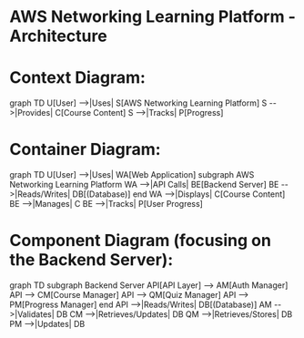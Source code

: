 # AWS Networking Learning Platform - Architecture

   # Context Diagram:

graph TD
    U[User] -->|Uses| S[AWS Networking Learning Platform]
    S -->|Provides| C[Course Content]
    S -->|Tracks| P[Progress]

  #  Container Diagram:

graph TD
    U[User] -->|Uses| WA[Web Application]
    subgraph AWS Networking Learning Platform
    WA -->|API Calls| BE[Backend Server]
    BE -->|Reads/Writes| DB[(Database)]
    end
    WA -->|Displays| C[Course Content]
    BE -->|Manages| C
    BE -->|Tracks| P[User Progress]

  #  Component Diagram (focusing on the Backend Server):

graph TD
    subgraph Backend Server
    API[API Layer] --> AM[Auth Manager]
    API --> CM[Course Manager]
    API --> QM[Quiz Manager]
    API --> PM[Progress Manager]
    end
    API -->|Reads/Writes| DB[(Database)]
    AM -->|Validates| DB
    CM -->|Retrieves/Updates| DB
    QM -->|Retrieves/Stores| DB
    PM -->|Updates| DB
